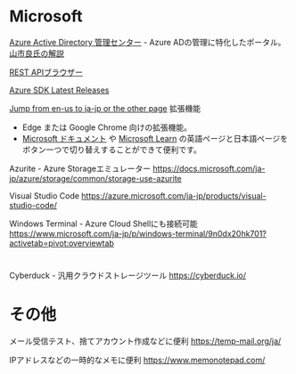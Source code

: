 # Microsoft

[Azure Active Directory 管理センター](https://aad.portal.azure.com/) - Azure ADの管理に特化したポータル。[山市良氏の解説](https://www.atmarkit.co.jp/ait/articles/1705/18/news024.html)

[REST APIブラウザー](https://docs.microsoft.com/ja-jp/rest/api/)

[Azure SDK Latest Releases](https://azure.github.io/azure-sdk/)

[Jump from en-us to ja-jp or the other page](https://microsoftedge.microsoft.com/addons/detail/jump-from-enus-to-jajp-/akjjgiefpfhfdncdnngfdhoaibhjpkgo) 拡張機能

- Edge または Google Chrome 向けの拡張機能。
- [Microsoft ドキュメント](https://docs.microsoft.com/ja-jp/) や [Microsoft Learn](https://docs.microsoft.com/ja-jp/learn/) の英語ページと日本語ページをボタン一つで切り替えすることができて便利です。

Azurite - Azure Storageエミュレーター
https://docs.microsoft.com/ja-jp/azure/storage/common/storage-use-azurite


Visual Studio Code
https://azure.microsoft.com/ja-jp/products/visual-studio-code/

Windows Terminal - Azure Cloud Shellにも接続可能
https://www.microsoft.com/ja-jp/p/windows-terminal/9n0dx20hk701?activetab=pivot:overviewtab


# 
Cyberduck - 汎用クラウドストレージツール
https://cyberduck.io/


# その他

メール受信テスト、捨てアカウント作成などに便利
https://temp-mail.org/ja/

IPアドレスなどの一時的なメモに便利
https://www.memonotepad.com/


